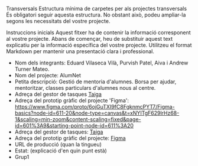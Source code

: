 Transversals
Estructura mínima de carpetes per als projectes transversals
És obligatori seguir aquesta estructura. No obstant això, podeu ampliar-la segons les necessitats del vostre projecte.

Instruccions inicials
Aquest fitxer ha de contenir la informació corresponent al vostre projecte.
Abans de començar, heu de substituir aquest text explicatiu per la informació específica del vostre projecte. Utilitzeu el format Markdown per mantenir una presentació clara i professional.

* Nom dels integrants: Eduard Vilaseca Vilà, Purvish Patel, Aiva i Andrew Turner Mateo.
* Nom del projecte: AlumNet
* Petita descripció: Gestió de mentoria d'alumnes. Borsa per ajudar, mentoritzar, classes particulars d'alumnes nous al centre.
 * Adreça del gestor de tasques [Taiga](https://tree.taiga.io/project/purvish69-proyecto-2/timeline)
 * Adreça del prototip gràfic del projecte 'Figma': https://www.figma.com/proto/6ojGuTXI9fC8FgknmcPYT7/Figma-basics?node-id=611-20&node-type=canvas&t=xNYITgF629lrHz68-1&scaling=min-zoom&content-scaling=fixed&page-id=601%3A9&starting-point-node-id=611%3A20
 * Adreça del gestor de tasques: [Taiga](https://tree.taiga.io/project/purvish69-proyecto-2/timeline)
 * Adreça del prototip gràfic del projecte: [Figma](https://www.figma.com/proto/6ojGuTXI9fC8FgknmcPYT7/Figma-basics?node-id=611-20&node-type=canvas&t=xNYITgF629lrHz68-1&scaling=min-zoom&content-scaling=fixed&page-id=601%3A9&starting-point-node-id=611%3A20)
* URL de producció (quan la tingueu)
* Estat: (explicació d'en quin punt està)
* Grup1

